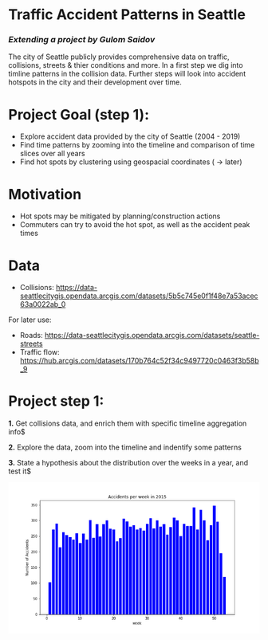 # Traffic Accident Patterns in Seattle

### *Extending a project by Gulom Saidov*

The city of Seattle publicly provides comprehensive data on traffic, collisions, streets & thier conditions and more. In a first step we dig into timline patterns in the collision data. Further steps will look into accident hotspots in the city and their development over time.




# **Project Goal (step 1):**

- Explore accident data provided by the city of Seattle (2004 - 2019)
- Find time patterns by zooming into the timeline and comparison of time slices over all years
- Find hot spots by clustering using geospacial coordinates ( → later)


# **Motivation**

- Hot spots may be mitigated by planning/construction actions
- Commuters can try to avoid the hot spot, as well as the accident peak times


# **Data**

- Collisions: https://data-seattlecitygis.opendata.arcgis.com/datasets/5b5c745e0f1f48e7a53acec63a0022ab_0

For later use: 
- Roads: https://data-seattlecitygis.opendata.arcgis.com/datasets/seattle-streets
- Traffic flow: https://hub.arcgis.com/datasets/170b764c52f34c9497720c0463f3b58b_9



# **Project step 1:**

**1.** Get collisions data, and enrich them with specific timeline aggregation info$

**2.** Explore the data, zoom into the timeline and indentify some patterns

**3.** State a hypothesis about the distribution over the weeks in a year, and test it$

![Accidents by week](week_count_2015.png)



